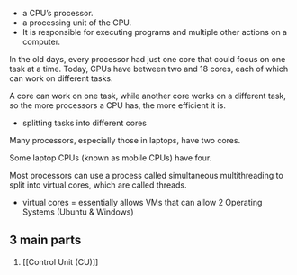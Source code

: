 - a CPU’s processor.
- a processing unit of the CPU. 
- It is responsible for executing programs and multiple other actions on a computer.

In the old days, every processor had just one core that could focus on one task at a time. Today, CPUs have between two and 18 cores, each of which can work on different tasks.

A core can work on one task, while another core works on a different task, so the more processors a CPU has, the more efficient it is.
- splitting tasks into different cores

Many processors, especially those in laptops, have two cores.

Some laptop CPUs (known as mobile CPUs) have four.

Most processors can use a process called simultaneous multithreading to split into virtual cores, which are called threads.
- virtual cores = essentially allows VMs that can allow 2 Operating Systems (Ubuntu & Windows)
## 3 main parts
1. [[Control Unit (CU)]]
